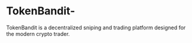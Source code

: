 # TokenBandit-
TokenBandit is a decentralized sniping and trading platform designed for the modern crypto trader.
